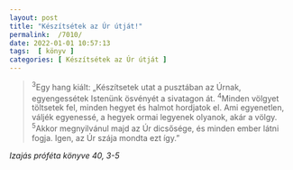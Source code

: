 ```yaml
---
layout: post
title: "Készítsétek az Úr útját!"
permalink:  /7010/ 
date: 2022-01-01 10:57:13
tags:  [ könyv ] 
categories: [ Készítsétek az Úr útját ]
---
```


> <sup>3</sup>Egy hang kiált: „Készítsetek utat a pusztában az Úrnak, egyengessétek Istenünk ösvényét a sivatagon át. <sup>4</sup>Minden völgyet töltsetek fel, minden hegyet és halmot hordjatok el. Ami egyenetlen, váljék egyenessé, a hegyek ormai legyenek olyanok, akár a völgy. <sup>5</sup>Akkor megnyilvánul majd az Úr dicsősége, és minden ember látni fogja. Igen, az Úr szája mondta ezt így.”

*Izajás próféta könyve 40, 3-5* 
